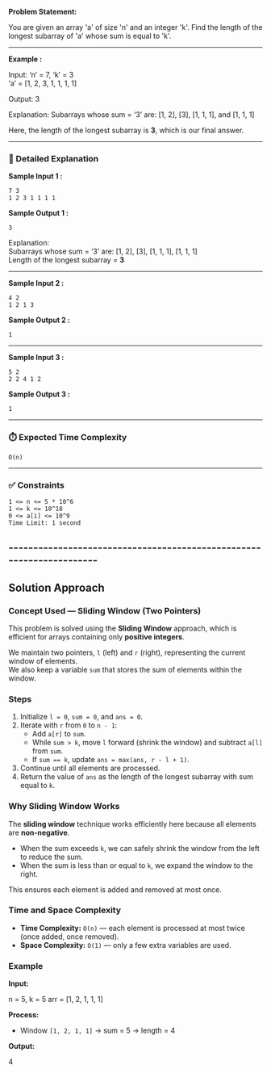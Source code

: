**Problem Statement:**

You are given an array 'a' of size 'n' and an integer 'k'.
Find the length of the longest subarray of 'a' whose sum is equal to 'k'.

---

**Example :**

Input: ‘n’ = 7, ‘k’ = 3  
‘a’ = [1, 2, 3, 1, 1, 1, 1]

Output: 3

Explanation: Subarrays whose sum = ‘3’ are:
[1, 2], [3], [1, 1, 1], and [1, 1, 1]

Here, the length of the longest subarray is **3**, which is our final answer.

---

### 📝 Detailed Explanation

**Sample Input 1 :**
```text
7 3
1 2 3 1 1 1 1
```

**Sample Output 1 :**
```text
3
```

Explanation:  
Subarrays whose sum = ‘3’ are:
[1, 2], [3], [1, 1, 1], [1, 1, 1]  
Length of the longest subarray = **3**

---

**Sample Input 2 :**
```text
4 2
1 2 1 3
```

**Sample Output 2 :**
```text
1
```

---

**Sample Input 3 :**
```text
5 2
2 2 4 1 2
```

**Sample Output 3 :**
```text
1
```

---

### ⏱️ Expected Time Complexity
```
O(n)
```

---

### ✅ Constraints
```
1 <= n <= 5 * 10^6
1 <= k <= 10^18
0 <= a[i] <= 10^9
Time Limit: 1 second
```
## ---------------------------------------------------------------------

## Solution Approach

### Concept Used — Sliding Window (Two Pointers)

This problem is solved using the **Sliding Window** approach, which is efficient for arrays containing only **positive integers**.

We maintain two pointers, `l` (left) and `r` (right), representing the current window of elements.  
We also keep a variable `sum` that stores the sum of elements within the window.

### Steps

1. Initialize `l = 0`, `sum = 0`, and `ans = 0`.
2. Iterate with `r` from `0` to `n - 1`:
   - Add `a[r]` to `sum`.
   - While `sum > k`, move `l` forward (shrink the window) and subtract `a[l]` from `sum`.
   - If `sum == k`, update `ans = max(ans, r - l + 1)`.
3. Continue until all elements are processed.
4. Return the value of `ans` as the length of the longest subarray with sum equal to `k`.

### Why Sliding Window Works

The **sliding window** technique works efficiently here because all elements are **non-negative**.  
- When the sum exceeds `k`, we can safely shrink the window from the left to reduce the sum.  
- When the sum is less than or equal to `k`, we expand the window to the right.

This ensures each element is added and removed at most once.

### Time and Space Complexity

- **Time Complexity:** `O(n)` — each element is processed at most twice (once added, once removed).  
- **Space Complexity:** `O(1)` — only a few extra variables are used.

### Example

**Input:**

n = 5, k = 5
arr = [1, 2, 1, 1, 1]

**Process:**
- Window `[1, 2, 1, 1]` → sum = 5 → length = 4

**Output:**

4


